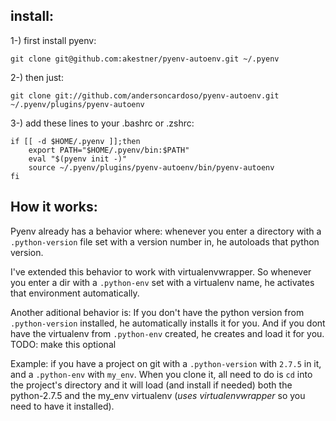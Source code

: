 ## install:

1-) first install pyenv:

    git clone git@github.com:akestner/pyenv-autoenv.git ~/.pyenv
    
2-) then just: 

    git clone git://github.com/andersoncardoso/pyenv-autoenv.git ~/.pyenv/plugins/pyenv-autoenv
    
3-) add these lines to your .bashrc or .zshrc:

    if [[ -d $HOME/.pyenv ]];then
        export PATH="$HOME/.pyenv/bin:$PATH"
        eval "$(pyenv init -)"
        source ~/.pyenv/plugins/pyenv-autoenv/bin/pyenv-autoenv
    fi
    
## How it works:

Pyenv already has a behavior where: whenever you enter a directory with a `.python-version` file set 
with a version number in, he autoloads that python version. 

I've extended this behavior to work with virtualenvwrapper. So whenever you enter a dir with a `.python-env` 
set with a virtualenv name, he activates that environment automatically. 

Another aditional behavior is: If you don't have the python version from `.python-version` installed, 
he automatically installs it for you. And if you dont have the virtualenv from `.python-env` created, 
he creates and load it for you.
TODO: make this optional

Example: if you have a project on git with a `.python-version` with `2.7.5` in it, and a  `.python-env` with `my_env`. 
When you clone it, all need to do is `cd` into the project's directory and it will load (and install if needed) both 
the python-2.7.5 and the my_env virtualenv (*uses virtualenvwrapper* so you need to have it installed).


